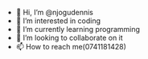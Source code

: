 - 👋 Hi, I’m @njogudennis
- 👀 I’m interested in coding
- 🌱 I’m currently learning programming
- 💞️ I’m looking to collaborate on it
- 📫 How to reach me(0741181428)

<!---
njogudennis/njogudennis is a ✨ special ✨ repository because its `README.md` (this file) appears on your GitHub profile.
You can click the Preview link to take a look at your changes.
--->
